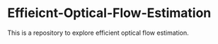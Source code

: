 # Effieicnt-Optical-Flow-Estimation
This is a repository to explore efficient optical flow estimation. 

